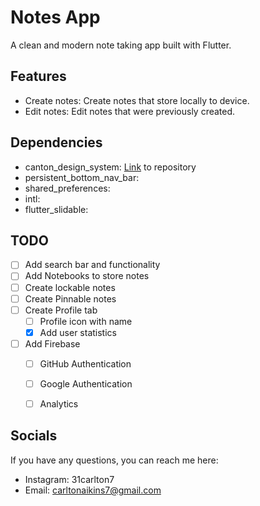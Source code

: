 # Notes App

A clean and modern note taking app built with Flutter.

## Features
- Create notes: Create notes that store locally to device.
- Edit notes: Edit notes that were previously created.

## Dependencies
- canton_design_system: [Link](https://github.com/31Carlton7/canton_design_system) to repository
- persistent_bottom_nav_bar:
- shared_preferences:
- intl:
- flutter_slidable:

## TODO
- [ ] Add search bar and functionality
- [ ] Add Notebooks to store notes
- [ ] Create lockable notes
- [ ] Create Pinnable notes
- [ ] Create Profile tab
  - [ ] Profile icon with name
  - [X] Add user statistics
- [ ] Add Firebase
  - [ ] GitHub Authentication
  - [ ] Google Authentication
  - [ ] Analytics


## Socials
If you have any questions, you can reach me here:

- Instagram: 31carlton7
- Email: carltonaikins7@gmail.com
